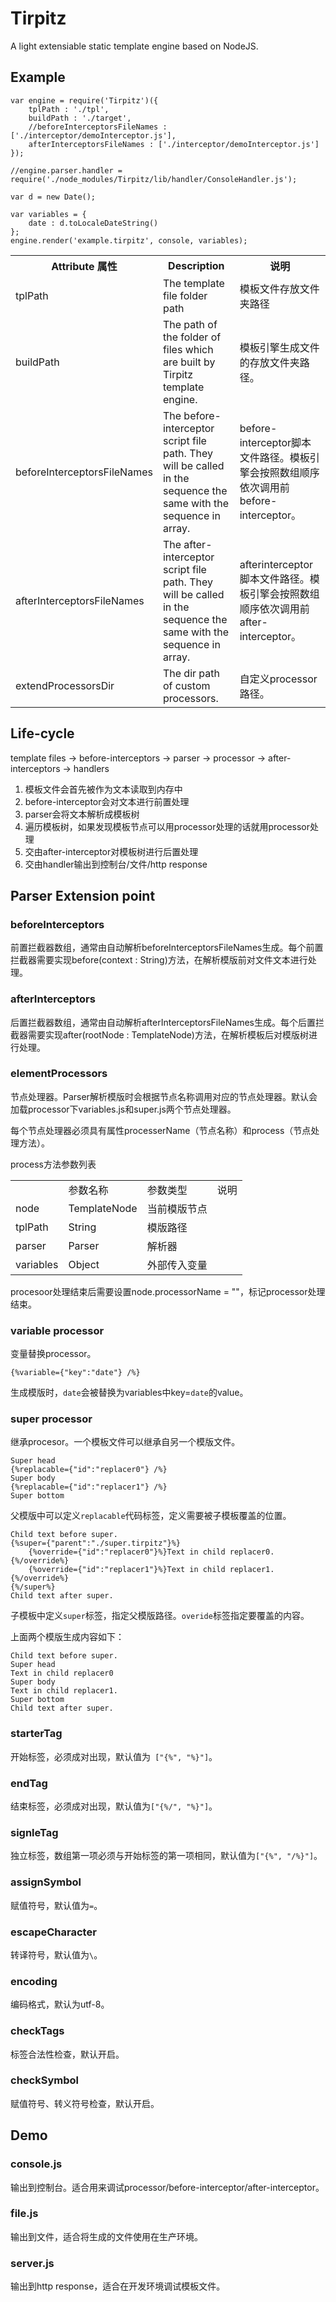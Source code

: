# Tirpitz
A light extensiable static template engine based on NodeJS.

## Example
```
var engine = require('Tirpitz')({
	tplPath : './tpl',
	buildPath : './target',
	//beforeInterceptorsFileNames : ['./interceptor/demoInterceptor.js'],
	afterInterceptorsFileNames : ['./interceptor/demoInterceptor.js']
});

//engine.parser.handler = require('./node_modules/Tirpitz/lib/handler/ConsoleHandler.js');

var d = new Date();

var variables = {
	date : d.toLocaleDateString()
};
engine.render('example.tirpitz', console, variables);
```
<table>
  <tr>
    <th>Attribute 属性</th>
    <th>Description</th>
    <th>说明</th>
  </tr>
  <tr>
    <td>tplPath</td>
    <td>The template file folder path</td>
    <td>模板文件存放文件夹路径</td>
  </tr>
  <tr>
    <td>buildPath</td>
    <td>The path of the folder of files which are built by Tirpitz template engine.</td>
    <td>模板引擎生成文件的存放文件夹路径。</td>
  </tr>
  <tr>
  	<td>beforeInterceptorsFileNames</td>
  	<td>The before-interceptor script file path. They will be called in the sequence the same with the sequence in array.</td>
  	<td>before-interceptor脚本文件路径。模板引擎会按照数组顺序依次调用前before-interceptor。</td>
  </tr>
  <tr>
  	<td>afterInterceptorsFileNames</td>
  	<td>The after-interceptor script file path. They will be called in the sequence the same with the sequence in array.</td>
  	<td>afterinterceptor脚本文件路径。模板引擎会按照数组顺序依次调用前after-interceptor。</td>
  </tr>
  <tr>
  	<td>extendProcessorsDir </td>
  	<td>The dir path of custom processors.</td>
  	<td>自定义processor路径。</td>
  </tr>
</table>

## Life-cycle
template files -> before-interceptors -> parser -> processor -> after-interceptors -> handlers 

1. 模板文件会首先被作为文本读取到内存中
2. before-interceptor会对文本进行前置处理
3. parser会将文本解析成模板树
4. 遍历模板树，如果发现模板节点可以用processor处理的话就用processor处理
5. 交由after-interceptor对模板树进行后置处理
6. 交由handler输出到控制台/文件/http response


## Parser Extension point

### beforeInterceptors

前置拦截器数组，通常由自动解析beforeInterceptorsFileNames生成。每个前置拦截器需要实现before(context : String)方法，在解析模版前对文件文本进行处理。

### afterInterceptors 

后置拦截器数组，通常由自动解析afterInterceptorsFileNames生成。每个后置拦截器需要实现after(rootNode : TemplateNode)方法，在解析模板后对模版树进行处理。

### elementProcessors

节点处理器。Parser解析模版时会根据节点名称调用对应的节点处理器。默认会加载processor下variables.js和super.js两个节点处理器。

每个节点处理器必须具有属性processerName（节点名称）和process（节点处理方法）。

process方法参数列表

<table>
	<th>
	<td>参数名称</td><td>参数类型</td><td>说明</td>
	</th>
	<tr>
	<td>node</td><td>TemplateNode</td><td>当前模版节点</td>
	</tr>
	<tr>
	<td>tplPath</td><td>String</td><td>模版路径</td>
	</tr>
	<tr>
	<td>parser</td><td>Parser</td><td>解析器</td>
	</tr>
	<tr>
	<td>variables</td><td>Object</td><td>外部传入变量</td>
	</tr>
</table>

procesoor处理结束后需要设置node.processorName = ""，标记processor处理结束。

### variable processor

变量替换processor。
```
{%variable={"key":"date"} /%}
```
生成模版时，`date`会被替换为variables中key=`date`的value。

### super processor

继承procesor。一个模板文件可以继承自另一个模版文件。

```
Super head
{%replacable={"id":"replacer0"} /%}
Super body
{%replacable={"id":"replacer1"} /%}
Super bottom
```

父模版中可以定义`replacable`代码标签，定义需要被子模板覆盖的位置。

```
Child text before super.
{%super={"parent":"./super.tirpitz"}%}
	{%override={"id":"replacer0"}%}Text in child replacer0.{%/override%}
	{%override={"id":"replacer1"}%}Text in child replacer1.{%/override%}
{%/super%}
Child text after super.
```
子模板中定义`super`标签，指定父模版路径。`overide`标签指定要覆盖的内容。

上面两个模版生成内容如下：
```
Child text before super.
Super head
Text in child replacer0
Super body
Text in child replacer1.
Super bottom
Child text after super.
```
### starterTag

开始标签，必须成对出现，默认值为` ["{%", "%}"]`。

### endTag

结束标签，必须成对出现，默认值为`["{%/", "%}"]`。

### signleTag

独立标签，数组第一项必须与开始标签的第一项相同，默认值为`["{%", "/%}"]`。

### assignSymbol

赋值符号，默认值为`=`。

### escapeCharacter

转译符号，默认值为`\`。

### encoding

编码格式，默认为utf-8。

### checkTags

标签合法性检查，默认开启。

### checkSymbol

赋值符号、转义符号检查，默认开启。

## Demo
### console.js
输出到控制台。适合用来调试processor/before-interceptor/after-interceptor。

### file.js
输出到文件，适合将生成的文件使用在生产环境。

### server.js
输出到http response，适合在开发环境调试模板文件。

